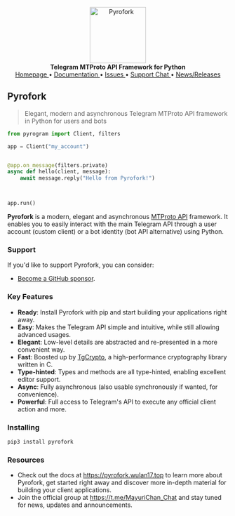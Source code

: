 <p align="center">
    <a href="https://github.com/Mayuri-Chan/pyrofok">
        <img src="https://docs.pyrogram.org/_static/pyrogram.png" alt="Pyrofork" width="128">
    </a>
    <br>
    <b>Telegram MTProto API Framework for Python</b>
    <br>
    <a href="https://github.com/Mayuri-Chan">
        Homepage
    </a>
    •
    <a href="https://pyrofork.wulan17.top">
        Documentation
    </a>
    •
    <a href="https://github.com/Mayuri-Chan/pyrofork/issues">
        Issues
    </a>
    •
    <a href="https://t.me/MayuriChan_Chat">
        Support Chat
    </a>
    •
    <a href="https://t.me/Pyrofork_CH">
        News/Releases
    </a>
</p>

## Pyrofork

> Elegant, modern and asynchronous Telegram MTProto API framework in Python for users and bots

``` python
from pyrogram import Client, filters

app = Client("my_account")


@app.on_message(filters.private)
async def hello(client, message):
    await message.reply("Hello from Pyrofork!")



app.run()
```

**Pyrofork** is a modern, elegant and asynchronous [MTProto API](https://pyrofork.wulan17.top/main/topics/mtproto-vs-botapi)
framework. It enables you to easily interact with the main Telegram API through a user account (custom client) or a bot
identity (bot API alternative) using Python.

### Support

If you'd like to support Pyrofork, you can consider:

- [Become a GitHub sponsor](https://github.com/sponsors/Mayuri-Chan).

### Key Features

- **Ready**: Install Pyrofork with pip and start building your applications right away.
- **Easy**: Makes the Telegram API simple and intuitive, while still allowing advanced usages.
- **Elegant**: Low-level details are abstracted and re-presented in a more convenient way.
- **Fast**: Boosted up by [TgCrypto](https://github.com/pyrogram/tgcrypto), a high-performance cryptography library written in C.  
- **Type-hinted**: Types and methods are all type-hinted, enabling excellent editor support.
- **Async**: Fully asynchronous (also usable synchronously if wanted, for convenience).
- **Powerful**: Full access to Telegram's API to execute any official client action and more.

### Installing

``` bash
pip3 install pyrofork
```

### Resources

- Check out the docs at https://pyrofork.wulan17.top to learn more about Pyrofork, get started right
away and discover more in-depth material for building your client applications.
- Join the official group at https://t.me/MayuriChan_Chat and stay tuned for news, updates and announcements.
